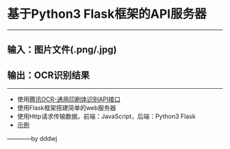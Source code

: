 # 基于Python3 Flask框架的API服务器
---
## 输入：图片文件(.png/.jpg)
## 输出：OCR识别结果
---
* 使用[腾讯OCR-通用印刷体识别API接口](https://cloud.tencent.com/document/product/866/17600)
* 使用Flask框架搭建简单的web服务器
* 使用Http请求传输数据。前端：JavaScript，后端：Python3 Flask
* [示例](http://144.168.62.45/imageOCR.html)

————by dddwj

